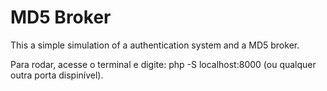 # MD5 Broker

This a simple simulation of a authentication system and a MD5 broker.

Para rodar, acesse o terminal e digite: php -S localhost:8000 (ou qualquer outra porta dispinível). 
